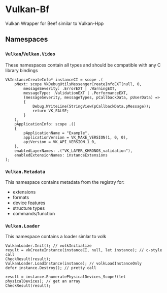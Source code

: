 # Vulkan-Bf
Vulkan Wrapper for Beef similar to Vulkan-Hpp

## Namespaces
### `Vulkan`/`Vulkan.Video`
These namespaces contain all types and should be compatible with any C library bindings
```beef
VkInstanceCreateInfo* instanceCI = scope .(
    pNext: scope VkDebugUtilsMessengerCreateInfoEXT(null, 0,
        messageSeverity: .ErrorEXT | .WarningEXT,
        messageType: .ValidationEXT | .PerformanceEXT,
        (messageSeverity, messageTypes, pCallbackData, pUserData) =>
        {
            Debug.WriteLine(StringView(pCallbackData.pMessage));
            return VK_FALSE;
        }
    ),
    pApplicationInfo: scope .()
    {
        pApplicationName = "Example",
        applicationVersion = VK_MAKE_VERSION(1, 0, 0),
        apiVersion = VK_API_VERSION_1_0,
    },
    enabledLayerNames: .("VK_LAYER_KHRONOS_validation"),
    enabledExtensionNames: instanceExtensions
);
```

### `Vulkan.Metadata`
This namespace contains metadata from the registry for:
- extensions
- formats
- device features
- structure types
- commands/function

### `Vulkan.Loader`
This namespace contains a loader simlar to volk 
```beef
VulkanLoader.Init(); // volkInitialize
result = vkCreateInstance(instanceCI, null, let instance); // c-style call
CheckResult(result);
VulkanLoader.LoadInstance(instance); // volkLoadInstanceOnly
defer instance.Destroy(); // pretty call

result = instance.EnumeratePhysicalDevices_Scope!(let physicalDevices); // get an array
CheckResult(result);
```
